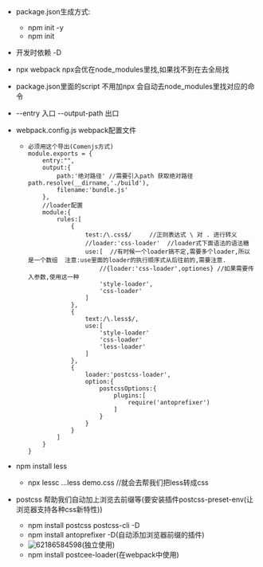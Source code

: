 + package.json生成方式:

  + npm init -y
  + npm init

+ 开发时依赖  -D

+ npx webpack  npx会优在node_modules里找,如果找不到在去全局找

+ package.json里面的script 不用加npx 会自动去node_modules里找对应的命令

+ --entry  入口  --output-path 出口

+ webpack.config.js  webpack配置文件

  + ```
    必须用这个导出(Comenjs方式)
    module.exports = {
        entry:"",
        output:{
            path:'绝对路径' //需要引入path 获取绝对路径  path.resolve(__dirname,'./build'),
            filename:'bundle.js'
        },
        //loader配置
        module:{
            rules:[
                {
                    test:/\.css$/     //正则表达式 \ 对 . 进行转义
                    //loader:'css-loader'  //loader式下面语法的语法糖
                    use:[  //有时候一个loader搞不定,需要多个loader,所以是一个数组  注意:use里面的loader的执行顺序式从后往前的,需要注意.
          				//{loader:'css-loader',optiones} //如果需要传入参数,使用这一种             				
          				'style-loader',
          				'css-loader'
                    ]
                },
                {
                    text:/\.less$/,
                    use:[
                        'style-loader'
                        'css-loader'
                        'less-loader'
                    ]
                },
                {
                    loader:'postcss-loader',
                    option:{
                        postcssOptions:{
                            plugins:[
                                require('antoprefixer')
                            ]
                        }
                    }
                }
            ]
        }
    }
    ```



+ npm install less
  + npx lessc   ...less demo.css   //就会去帮我们把less转成css
+ postcss 帮助我们自动加上浏览去前缀等(要安装插件postcss-preset-env(让浏览器支持各种css新特性))
  + npm install postcss postcss-cli -D
  + npm install antoprefixer -D(自动添加浏览器前缀的插件)
  + ![62186584598](C:\Users\WUYUPEI\AppData\Local\Temp\1621865845981.png)(独立使用)
  + npm install postcee-loader(在webpack中使用)